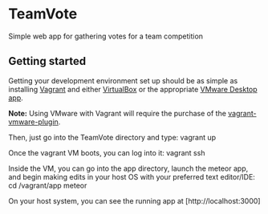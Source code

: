 TeamVote
========

Simple web app for gathering votes for a team competition


Getting started
---------------

Getting your development environment set up should be as simple as installing [Vagrant](http://vagrantup.com) and either [VirtualBox](https://www.virtualbox.org/wiki/Downloads) or the appropriate [VMware Desktop app](http://www.vmware.com/products/).

**Note:** Using VMware with Vagrant will require the purchase of the [vagrant-vmware-plugin](https://www.vagrantup.com/vmware).

Then, just go into the TeamVote directory and type:
    vagrant up

Once the vagrant VM boots, you can log into it:
    vagrant ssh

Inside the VM, you can go into the app directory, launch the meteor app, and begin making edits in your host OS with your preferred text editor/IDE:
    cd /vagrant/app
    meteor

On your host system, you can see the running app at [http://localhost:3000]
